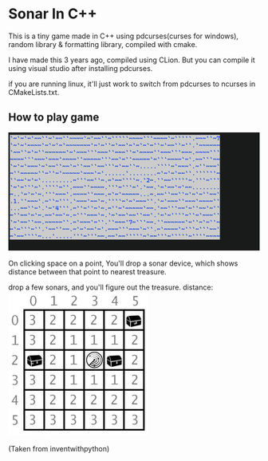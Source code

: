 # Sonar In C++

This is a tiny game made in C++ using pdcurses(curses for windows), random library & formatting library, compiled with cmake.

I have made this 3 years ago, compiled using CLion. But you can compile it using visual studio after installing pdcurses.

if you are running linux, it'll just work to switch from pdcurses to ncurses in CMakeLists.txt.

## How to play game
![Demo video](media/sonar-demo.gif)

On clicking space on a point, You'll drop a sonar device,
which shows distance between that point to nearest treasure.

drop a few sonars, and you'll figure out the treasure.
distance:
![sample pic](media/sonar-howto.webp)

(Taken from inventwithpython)